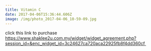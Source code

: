 ```yaml
---
title: Vitamin C
date: 2017-04-06T15:36:44.606Z
image: /img/photo_2017-04-06_10-59-09.jpg
---
```


click this link to purchase https://www.shaklee2u.com.my/widget/widget_agreement.php?session_id=&enc_widget_id=3c24627ca720aca22925fb8f4dd360cf 